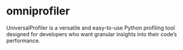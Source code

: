 # omniprofiler
UniversalProfiler is a versatile and easy-to-use Python profiling tool designed for developers who want granular insights into their code’s performance. 
